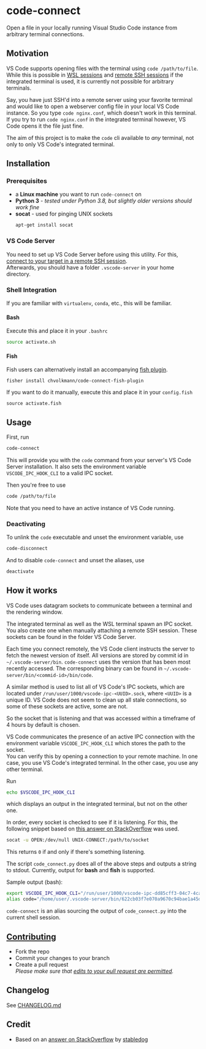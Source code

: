 # code-connect

Open a file in your locally running Visual Studio Code instance from arbitrary terminal connections.

## Motivation

VS Code supports opening files with the terminal using `code /path/to/file`. While this is possible in [WSL sessions](https://code.visualstudio.com/docs/remote/wsl) and [remote SSH sessions](https://code.visualstudio.com/docs/remote/ssh) if the integrated terminal is used, it is currently not possible for arbitrary terminals.

Say, you have just SSH'd into a remote server using your favorite terminal and would like to open a webserver config file in your local VS Code instance. So you type `code nginx.conf`, which doesn't work in this terminal. If you try to run `code nginx.conf` in the integrated terminal however, VS Code opens it the file just fine.

The aim of this project is to make the `code` cli available to _any_ terminal, not only to only VS Code's integrated terminal.

## Installation

### Prerequisites

- a **Linux machine** you want to run `code-connect` on
- **Python 3** - _tested under Python 3.8, but slightly older versions should work fine_
- **socat** - used for pinging UNIX sockets
  ```bash
  apt-get install socat
  ```

### VS Code Server

You need to set up VS Code Server before using this utility. For this, [connect to your target in a remote SSH session](https://code.visualstudio.com/docs/remote/ssh).  
Afterwards, you should have a folder `.vscode-server` in your home directory.

### Shell Integration

If you are familiar with `virtualenv`, `conda`, etc., this will be familiar.

#### Bash

Execute this and place it in your `.bashrc`

```bash
source activate.sh
```

#### Fish

Fish users can alternatively install an accompanying [fish plugin](https://github.com/chvolkmann/code-connect-fish-plugin).

```fish
fisher install chvolkmann/code-connect-fish-plugin
```

If you want to do it manually, execute this and place it in your `config.fish`

```fish
source activate.fish
```

## Usage

First, run

```bash
code-connect
```

This will provide you with the `code` command from your server's VS Code Server installation. It also sets the environment variable `VSCODE_IPC_HOOK_CLI` to a valid IPC socket.

Then you're free to use

```bash
code /path/to/file
```

Note that you need to have an active instance of VS Code running.

### Deactivating

To unlink the `code` executable and unset the environment variable, use

```bash
code-disconnect
```

And to disable `code-connect` and unset the aliases, use

```bash
deactivate
```

## How it works

VS Code uses datagram sockets to communicate between a terminal and the rendering window.

The integrated terminal as well as the WSL terminal spawn an IPC socket. You also create one when manually attaching a remote SSH session. These sockets can be found in the folder VS Code Server.

Each time you connect remotely, the VS Code client instructs the server to fetch the newest version of itself. All versions are stored by commit id in `~/.vscode-server/bin`. `code-connect` uses the version that has been most recently accessed. The corresponding binary can be found in `~/.vscode-server/bin/<commid-id>/bin/code`.

A similar method is used to list all of VS Code's IPC sockets, which are located under `/run/user/1000/vscode-ipc-<UUID>.sock`, where `<UUID>` is a unique ID. VS Code does not seem to clean up all stale connections, so some of these sockets are active, some are not.

So the socket that is listening and that was accessed within a timeframe of 4 hours by default is chosen.

VS Code communicates the presence of an active IPC connection with the environment variable `VSCODE_IPC_HOOK_CLI` which stores the path to the socket.  
You can verify this by opening a connection to your remote machine. In one case, you use VS Code's integrated terminal. In the other case, you use any other terminal.

Run

```bash
echo $VSCODE_IPC_HOOK_CLI
```

which displays an output in the integrated terminal, but not on the other one.

In order, every socket is checked to see if it is listening. For this, the following snippet based on [this answer on StackOverflow](https://unix.stackexchange.com/a/556790) was used.

```bash
socat -u OPEN:/dev/null UNIX-CONNECT:/path/to/socket
```

This returns `0` if and only if there's something listening.

The script `code_connect.py` does all of the above steps and outputs a string to stdout. Currently, output for **bash** and **fish** is supported.

Sample output (bash):

```bash
export VSCODE_IPC_HOOK_CLI="/run/user/1000/vscode-ipc-dd85cff3-04c7-4ca6-9c06-229acd73008c.sock"
alias code="/home/user/.vscode-server/bin/622cb03f7e070a9670c94bae1a45d78d7181fbd4/bin/code"
```

`code-connect` is an alias sourcing the output of `code_connect.py` into the current shell session.

## [Contributing](./CONTRIBUTING.md)

- Fork the repo
- Commit your changes to your branch
- Create a pull request  
  _Please make sure that [edits to your pull request are permitted](https://docs.github.com/en/github/collaborating-with-issues-and-pull-requests/allowing-changes-to-a-pull-request-branch-created-from-a-fork)._

## Changelog

See [CHANGELOG.md](./CHANGELOG.md)

## Credit

- Based on an [answer on StackOverflow](https://stackoverflow.com/a/60949722) by [stabledog](https://stackoverflow.com/users/237059/Stabledog)
